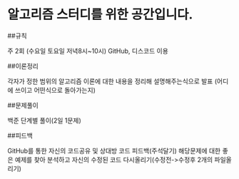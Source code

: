 # 알고리즘 스터디를 위한 공간입니다.

##규칙

주 2회 (수요일 토요일 저녁8시~10시)
GitHub, 디스코드 이용

##이론정리

각자가 정한 범위의 알고리즘 이론에 대한 내용을 정리해 설명해주는식으로 발표
(어디에 쓰이고 어떤식으로 돌아가는지)

##문제풀이

백준 단계별 풀이(2일 1문제)

##피드백

GitHub를 통한 자신의 코드공유 및 상대방 코드 피드백(주석달기)
해당문제에 대한 좋은 예제를 찾아 분석하고 자신의 수정된 코드 다시올리기(수정전->수정후 2개의 파일올리기)






